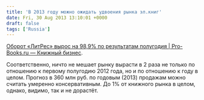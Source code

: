 ```yaml
---
title: 'В 2013 году можно ожидать удвоения рынка эл.книг'
date: Fri, 30 Aug 2013 13:10:01 +0000
draft: false
tags: ['Russia']
---
```


[Оборот «ЛитРес» вырос на 98,9% по результатам полугодия | Pro-Books.ru — Книжный бизнес](http://www.pro-books.ru/news/3/13293).

Соответственно, ничто не мешает рынку вырасти в 2 раза не только по отношению к первому полугодию 2012 года, но и по отношению к году в целом. Прогноз в 360 млн руб. по годовым (2013) продажам можно считать умеренно консервативным. До 1% от книжного рынка в целом, однако, видимо, так и не дорастёт.
